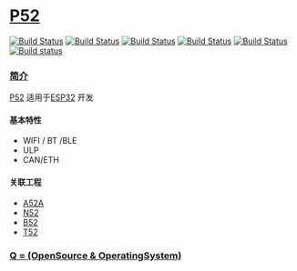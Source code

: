 ﻿# [P52](https://github.com/OS-Q/P52)

[![Build Status](https://github.com/OS-Q/P52/workflows/macos/badge.svg)](https://github.com/OS-Q/P52/actions/workflows/macos.yml)
[![Build Status](https://github.com/OS-Q/P52/workflows/ubuntu/badge.svg)](https://github.com/OS-Q/P52/actions/workflows/ubuntu.yml)
[![Build Status](https://github.com/OS-Q/P52/workflows/windows/badge.svg)](https://github.com/OS-Q/P52/actions/workflows/windows.yml)
[![Build Status](https://github.com/OS-Q/P52/workflows/platformio/badge.svg)](https://github.com/OS-Q/P52/actions/workflows/platformio.yml)
[![Build Status](https://travis-ci.com/OS-Q/P52.svg?branch=master)](https://travis-ci.com/OS-Q/P52)
[![Build status](https://ci.appveyor.com/api/projects/status/htc313andl4lh51e?svg=true)](https://ci.appveyor.com/project/Qitas/p52)

### [简介](https://github.com/OS-Q/P52/wiki)

[P52](https://github.com/OS-Q/P52) 适用于[ESP32](https://github.com/SoCXin/ESP32) 开发

#### 基本特性

* WIFI / BT /BLE
* ULP
* CAN/ETH

#### 关联工程

* [A52A](https://github.com/OS-Q/A52A)
* [N52](https://github.com/OS-Q/N52)
* [B52](https://github.com/OS-Q/B52)
* [T52](https://github.com/OS-Q/T52)

### [Q = (OpenSource & OperatingSystem) ](http://www.OS-Q.com)

